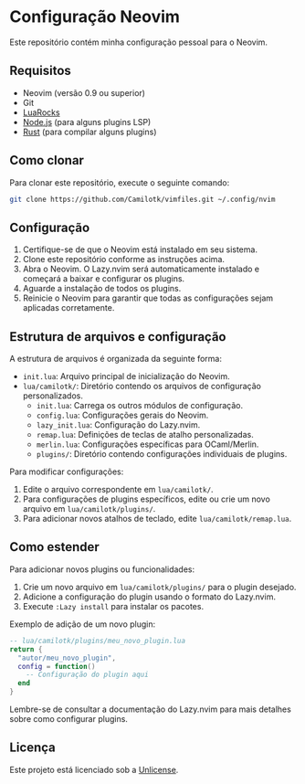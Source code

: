 # Configuração Neovim

Este repositório contém minha configuração pessoal para o Neovim.

## Requisitos

- Neovim (versão 0.9 ou superior)
- Git
- [LuaRocks](https://luarocks.org/)
- [Node.js](https://nodejs.org/) (para alguns plugins LSP)
- [Rust](https://www.rust-lang.org/) (para compilar alguns plugins)

## Como clonar

Para clonar este repositório, execute o seguinte comando:

```bash
git clone https://github.com/Camilotk/vimfiles.git ~/.config/nvim
```

## Configuração

1. Certifique-se de que o Neovim está instalado em seu sistema.
2. Clone este repositório conforme as instruções acima.
3. Abra o Neovim. O Lazy.nvim será automaticamente instalado e começará a baixar e configurar os plugins.
4. Aguarde a instalação de todos os plugins.
5. Reinicie o Neovim para garantir que todas as configurações sejam aplicadas corretamente.

## Estrutura de arquivos e configuração

A estrutura de arquivos é organizada da seguinte forma:

- `init.lua`: Arquivo principal de inicialização do Neovim.
- `lua/camilotk/`: Diretório contendo os arquivos de configuração personalizados.
  - `init.lua`: Carrega os outros módulos de configuração.
  - `config.lua`: Configurações gerais do Neovim.
  - `lazy_init.lua`: Configuração do Lazy.nvim.
  - `remap.lua`: Definições de teclas de atalho personalizadas.
  - `merlin.lua`: Configurações específicas para OCaml/Merlin.
  - `plugins/`: Diretório contendo configurações individuais de plugins.

Para modificar configurações:

1. Edite o arquivo correspondente em `lua/camilotk/`.
2. Para configurações de plugins específicos, edite ou crie um novo arquivo em `lua/camilotk/plugins/`.
3. Para adicionar novos atalhos de teclado, edite `lua/camilotk/remap.lua`.

## Como estender

Para adicionar novos plugins ou funcionalidades:

1. Crie um novo arquivo em `lua/camilotk/plugins/` para o plugin desejado.
2. Adicione a configuração do plugin usando o formato do Lazy.nvim.
3. Execute `:Lazy install` para instalar os pacotes.

Exemplo de adição de um novo plugin:

```lua
-- lua/camilotk/plugins/meu_novo_plugin.lua
return {
  "autor/meu_novo_plugin",
  config = function()
    -- Configuração do plugin aqui
  end
}
```

Lembre-se de consultar a documentação do Lazy.nvim para mais detalhes sobre como configurar plugins.

## Licença

Este projeto está licenciado sob a [Unlicense](LICENSE).
